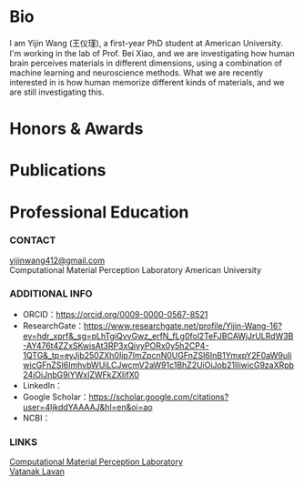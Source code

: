 # Bio
I am Yijin Wang (王仪瑾), a first-year PhD student at American University. I'm working in the lab of Prof. Bei Xiao, and we are investigating how human brain perceives materials in different dimensions, using a combination of machine learning and neuroscience methods. What we are recently interested in is how human memorize different kinds of materials, and we are still investigating this.  

# Honors & Awards

# Publications

# Professional Education

### CONTACT
yijinwang412@gmail.com  
Computational Material Perception Laboratory
American University  

### ADDITIONAL INFO
- ORCID：https://orcid.org/0009-0000-0567-8521  
- ResearchGate：https://www.researchgate.net/profile/Yijin-Wang-16?ev=hdr_xprf&_sg=pLhTgiQvvGwz_erfN_fLg0fol2TeFJBCAWjJrULRdW3B-AY476t4ZZxSKwisAt3RP3xQiyyPORx0y5h2CP4-1QTG&_tp=eyJjb250ZXh0Ijp7ImZpcnN0UGFnZSI6InB1YmxpY2F0aW9uIiwicGFnZSI6ImhvbWUiLCJwcmV2aW91c1BhZ2UiOiJob21lIiwicG9zaXRpb24iOiJnbG9iYWxIZWFkZXIifX0  
- LinkedIn：  
- Google Scholar：https://scholar.google.com/citations?user=4IjkddYAAAAJ&hl=en&oi=ao  
- NCBI：  

### LINKS
[Computational Material Perception Laboratory](https://sites.google.com/site/beixiao/home?authuser=0)  
[Vatanak Lavan](https://lavanv1107.github.io/academic-portfolio/)
